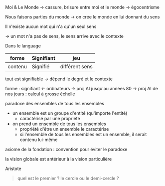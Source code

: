 
Moi & Le Monde
-> cassure, brisure entre moi et le monde
-> égocentrisme

Nous faisons parties du monde
-> on crée le monde en lui donnant du sens

Il n'existe aucun mot qui n'a qu'un seul sens

-> un mot n'a pas de sens, le sens arrive avec le contexte

Dans le language

forme   | Signifiant | jeu
---     | ---        | ---
contenu | Signifié   | différent sens

tout est signifiable
-> dépend le degré et le contexte

forme : signifiant <- ordinateurs
-> proj AI jusqu'au années 80
-> proj AI de nos jours : calcul à grosse échelle

paradoxe des ensembles de tous les ensembles

* un ensemble est un groupe d'entité (qu'importe l'entité)
  * caractérisé par une propriété
* on prend un ensemble de tous les ensembles
  * propriété d'être un ensemble le caractérise
  * si l'ensemble de tous les ensembles est un ensemble, il serait contenu lui-même

axiome de la fondation : convention pour éviter le paradoxe

la vision globale est antérieur à la vision particulière

Aristote
> quel est le premier ? le cercle ou le demi-cercle ?
